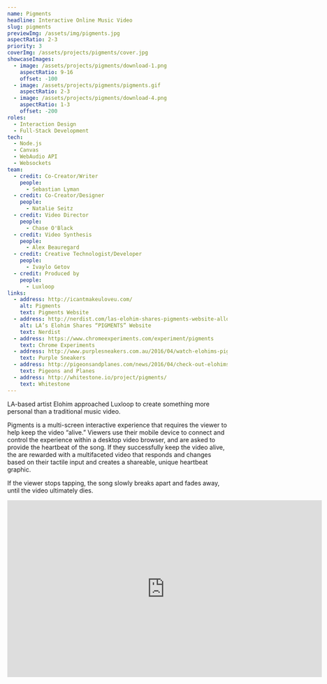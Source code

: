 ```yaml
---
name: Pigments
headline: Interactive Online Music Video
slug: pigments
previewImg: /assets/img/pigments.jpg
aspectRatio: 2-3
priority: 3
coverImg: /assets/projects/pigments/cover.jpg
showcaseImages:
  - image: /assets/projects/pigments/download-1.png
    aspectRatio: 9-16
    offset: -100
  - image: /assets/projects/pigments/pigments.gif
    aspectRatio: 2-3
  - image: /assets/projects/pigments/download-4.png
    aspectRatio: 1-3
    offset: -200
roles:
  - Interaction Design
  - Full-Stack Development
tech:
  - Node.js
  - Canvas
  - WebAudio API
  - Websockets
team:
  - credit: Co-Creator/Writer
    people:
      - Sebastian Lyman
  - credit: Co-Creator/Designer
    people:
      - Natalie Seitz
  - credit: Video Director
    people:
      - Chase O'Black
  - credit: Video Synthesis
    people:
      - Alex Beauregard
  - credit: Creative Technologist/Developer
    people:
      - Ivaylo Getov
  - credit: Produced by
    people:
      - Luxloop
links:
  - address: http://icantmakeuloveu.com/
    alt: Pigments
    text: Pigments Website
  - address: http://nerdist.com/las-elohim-shares-pigments-website-allows-users-to-control-her-heartbeat-premiere/
    alt: LA’s Elohim Shares “PIGMENTS” Website
    text: Nerdist
  - address: https://www.chromeexperiments.com/experiment/pigments
    text: Chrome Experiments
  - address: http://www.purplesneakers.com.au/2016/04/watch-elohims-pigments/
    text: Purple Sneakers
  - address: http://pigeonsandplanes.com/news/2016/04/check-out-elohims-interactive-new-video-for-pigments
    text: Pigeons and Planes
  - address: http://whitestone.io/project/pigments/
    text: Whitestone
---
```


<p>
  LA-based artist Elohim approached Luxloop to create something more personal than a traditional music video.
</p>

<p>
  Pigments is a multi-screen interactive experience that requires the viewer to help keep the video “alive.” Viewers use their mobile device to connect and control the experience within a desktop video browser, and are asked to provide the heartbeat of the song. If they successfully keep the video alive, the are rewarded with a multifaceted video that responds and changes based on their tactile input and creates a shareable, unique heartbeat graphic.
</p>

<p>
  If the viewer stops tapping, the song slowly breaks apart and fades away, until the video ultimately dies.
</p>

<div class="fitVid">
  <iframe src="http://player.vimeo.com/video/198270687?title=0&amp;byline=0&amp;portrait=0&amp;color=ffffff" width="720" height="405" frameborder="0" webkitallowfullscreen mozallowfullscreen allowfullscreen></iframe>
</div>
